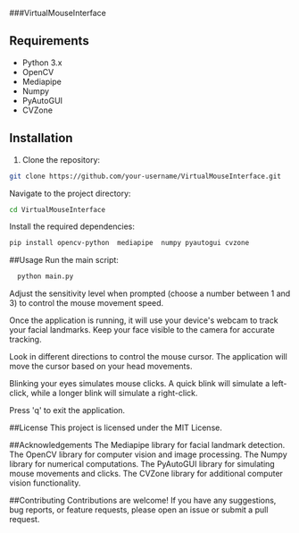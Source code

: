 ###VirtualMouseInterface

## Requirements

- Python 3.x
- OpenCV
- Mediapipe
- Numpy
- PyAutoGUI
- CVZone

## Installation

1. Clone the repository:

```bash
git clone https://github.com/your-username/VirtualMouseInterface.git
```
Navigate to the project directory:


   ```bash
   cd VirtualMouseInterface
   ```
Install the required dependencies:


   ```bash
   pip install opencv-python  mediapipe  numpy pyautogui cvzone
   ```
##Usage
Run the main script:

 ```bash
   python main.py
   ```
   Adjust the sensitivity level when prompted (choose a number between 1 and 3) to control the mouse movement speed.
   
   Once the application is running, it will use your device's webcam to track your facial landmarks. Keep your face visible to the camera for accurate tracking.
   
   Look in different directions to control the mouse cursor. The application will move the cursor based on your head movements.
   
   Blinking your eyes simulates mouse clicks. A quick blink will simulate a left-click, while a longer blink will simulate a right-click.
   
   Press 'q' to exit the application.
   
   ##License
   This project is licensed under the MIT License.
   
   ##Acknowledgements
   The Mediapipe library for facial landmark detection.
   The OpenCV library for computer vision and image processing.
   The Numpy library for numerical computations.
   The PyAutoGUI library for simulating mouse movements and clicks.
   The CVZone library for additional computer vision functionality.
   
   ##Contributing
   Contributions are welcome! If you have any suggestions, bug reports, or feature requests, please open an issue or submit a pull request.
